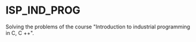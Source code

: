 # ISP_IND_PROG
Solving the problems of the course "Introduction to industrial programming in C, C ++".
